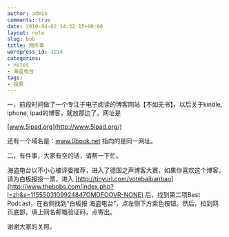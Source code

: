 ```yaml
---
author: admin
comments: true
date: 2010-04-02 14:32:15+00:00
layout: note
slug: bob
title: 两件事
wordpress_id: 3214
categories:
- notes
- 海盗电台
tags:
- 投票
---
```


一，前段时间做了一个专注于电子阅读的博客网站【不如无书】，以后关于kindle, iphone, ipad的博客，就放那边了。网址是

[www.5ipad.org](http://www.5ipad.org/)

还有一个域名是：www.0book.net 指向的是同一网址。

二，有件事，大家有空的话，请帮一下忙。

海盗电台以不小心被评委推荐，进入了德国之声博客大赛，如果你喜欢这个博客，请为白板报投一票，进入 [http://tinyurl.com/votebaibanbao](http://www.thebobs.com/index.php?l=zh&s=1155503109924847OMDFOOVR-NONE) 后，找到第二项Best Podcast，在右侧找到“白板报 海盗电台”，点左侧下方紫色按钮。然后，拉到网页底部，填上网名邮箱验证码，点寄出。

谢谢大家的关照。
